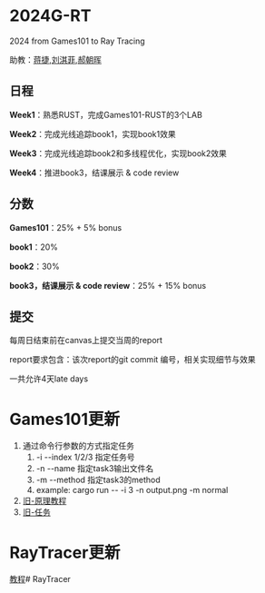 # 2024G-RT
2024 from Games101 to Ray Tracing

助教：[蒋捷](https://github.com/jiangjie217527),[刘淇菲](https://github.com/sayZhongWen),[郝朝晖](https://github.com/hzh12345678)

## 日程

**Week1**：熟悉RUST，完成Games101-RUST的3个LAB

**Week2**：完成光线追踪book1，实现book1效果

**Week3**：完成光线追踪book2和多线程优化，实现book2效果

**Week4**：推进book3，结课展示 & code review

## 分数

**Games101**：25% + 5% bonus

**book1**：20%

**book2**：30%

**book3，结课展示 & code review**：25% + 15% bonus

## 提交

每周日结束前在canvas上提交当周的report

report要求包含：该次report的git commit 编号，相关实现细节与效果

一共允许4天late days

# Games101更新

1. 通过命令行参数的方式指定任务
   1. -i --index 1/2/3 指定任务号
   2. -n --name 指定task3输出文件名
   3. -m --method 指定task3的method
   4. example: cargo run -- -i 3 -n output.png -m normal
2. [旧-原理教程](https://notes.sjtu.edu.cn/s/nHmmmUAl8)
3. [旧-任务](https://notes.sjtu.edu.cn/NSJDEfvdTKGxbGRnm2WdxA)

# RayTracer更新

[教程](https://raytracing.github.io/)# RayTracer
